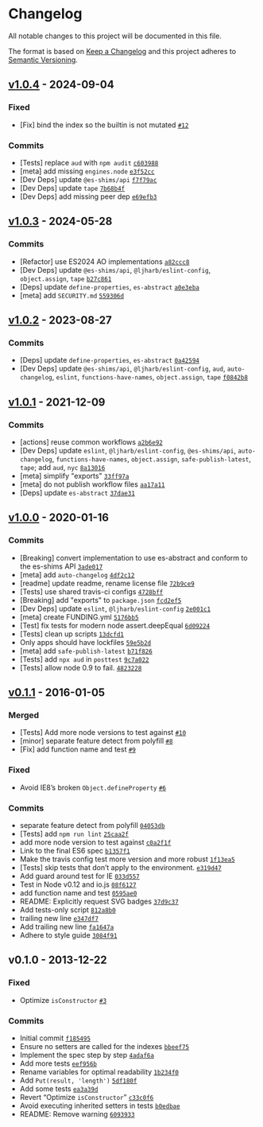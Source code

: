 # Changelog

All notable changes to this project will be documented in this file.

The format is based on [Keep a Changelog](https://keepachangelog.com/en/1.0.0/)
and this project adheres to [Semantic Versioning](https://semver.org/spec/v2.0.0.html).

## [v1.0.4](https://github.com/mathiasbynens/Array.of/compare/v1.0.3...v1.0.4) - 2024-09-04

### Fixed

- [Fix] bind the index so the builtin is not mutated [`#12`](https://github.com/mathiasbynens/Array.of/issues/12)

### Commits

- [Tests] replace `aud` with `npm audit` [`c603988`](https://github.com/mathiasbynens/Array.of/commit/c603988960a347f21b808e08a29b3b79a8cadb4b)
- [meta] add missing `engines.node` [`e3f52cc`](https://github.com/mathiasbynens/Array.of/commit/e3f52ccb1578c4571452ba30581cb66a231b48d5)
- [Dev Deps] update `@es-shims/api` [`f7f79ac`](https://github.com/mathiasbynens/Array.of/commit/f7f79ac96240a4e9880350de8d91e11645cf52e4)
- [Dev Deps] update `tape` [`7b68b4f`](https://github.com/mathiasbynens/Array.of/commit/7b68b4f63dd758e36fe3a22baee1f5e3fb85953f)
- [Dev Deps] add missing peer dep [`e69efb3`](https://github.com/mathiasbynens/Array.of/commit/e69efb3838fa8540073cf1872a542710e5067dc4)

## [v1.0.3](https://github.com/mathiasbynens/Array.of/compare/v1.0.2...v1.0.3) - 2024-05-28

### Commits

- [Refactor] use ES2024 AO implementations [`a82ccc8`](https://github.com/mathiasbynens/Array.of/commit/a82ccc8cb7645e2bc88a89b12d849a0073eff550)
- [Dev Deps] update `@es-shims/api`, `@ljharb/eslint-config`, `object.assign`, `tape` [`b27c861`](https://github.com/mathiasbynens/Array.of/commit/b27c861ebc26c10116ae6359ef87237dcea7f7b0)
- [Deps] update `define-properties`, `es-abstract` [`a0e3eba`](https://github.com/mathiasbynens/Array.of/commit/a0e3eba1a021e63f539ab3185fdd3c626efb3e61)
- [meta] add `SECURITY.md` [`559306d`](https://github.com/mathiasbynens/Array.of/commit/559306d441fceb7db8324065dc131bae8f23d771)

## [v1.0.2](https://github.com/mathiasbynens/Array.of/compare/v1.0.1...v1.0.2) - 2023-08-27

### Commits

- [Deps] update `define-properties`, `es-abstract` [`0a42594`](https://github.com/mathiasbynens/Array.of/commit/0a42594a759aa2d3a04a571ed3f65037475e5de2)
- [Dev Deps] update `@es-shims/api`, `@ljharb/eslint-config`, `aud`, `auto-changelog`, `eslint`, `functions-have-names`, `object.assign`, `tape` [`f0842b8`](https://github.com/mathiasbynens/Array.of/commit/f0842b8f1cd1b984129329582a76ba3d9e738d9e)

## [v1.0.1](https://github.com/mathiasbynens/Array.of/compare/v1.0.0...v1.0.1) - 2021-12-09

### Commits

- [actions] reuse common workflows [`a2b6e92`](https://github.com/mathiasbynens/Array.of/commit/a2b6e928ebf3792b99ced1002f3719fb8e812464)
- [Dev Deps] update `eslint`, `@ljharb/eslint-config`, `@es-shims/api`, `auto-changelog`, `functions-have-names`, `object.assign`, `safe-publish-latest`, `tape`; add `aud`, `nyc` [`8a13016`](https://github.com/mathiasbynens/Array.of/commit/8a1301652568f47500e66923d2641d7c1de19892)
- [meta] simplify "exports" [`33ff97a`](https://github.com/mathiasbynens/Array.of/commit/33ff97ade7615958938555ea9f2aaa209e4dc785)
- [meta] do not publish workflow files [`aa17a11`](https://github.com/mathiasbynens/Array.of/commit/aa17a111282400d74f2532c8afa2d68751708675)
- [Deps] update `es-abstract` [`37dae31`](https://github.com/mathiasbynens/Array.of/commit/37dae312bf12af79de228c621411529de42037ac)

## [v1.0.0](https://github.com/mathiasbynens/Array.of/compare/v0.1.1...v1.0.0) - 2020-01-16

### Commits

- [Breaking] convert implementation to use es-abstract and conform to the es-shims API [`3ade017`](https://github.com/mathiasbynens/Array.of/commit/3ade017f2b5bf1576b4db911aa4cc765f87131d9)
- [meta] add `auto-changelog` [`4df2c12`](https://github.com/mathiasbynens/Array.of/commit/4df2c12ac64a0dbac94e18e14c8c6a82cc2cedb6)
- [readme] update readme, rename license file [`72b9ce9`](https://github.com/mathiasbynens/Array.of/commit/72b9ce92cc2e7491d4755be9e3e471181dba4e5d)
- [Tests] use shared travis-ci configs [`4728bff`](https://github.com/mathiasbynens/Array.of/commit/4728bffb7791e8c70049c60364445b0b85dd2e3d)
- [Breaking] add "exports" to `package.json` [`fcd2ef5`](https://github.com/mathiasbynens/Array.of/commit/fcd2ef59a1c6afe24b8ebd5e134365544ba67162)
- [Dev Deps] update `eslint`, `@ljharb/eslint-config` [`2e001c1`](https://github.com/mathiasbynens/Array.of/commit/2e001c1090697ef24e55d1f3f3f1ff2837d5e0c1)
- [meta] create FUNDING.yml [`5176bb5`](https://github.com/mathiasbynens/Array.of/commit/5176bb511c5e938916e75cee5ea592d545122f5f)
- [Test] fix tests for modern node assert.deepEqual [`6d09224`](https://github.com/mathiasbynens/Array.of/commit/6d09224c35e8febdc4806d6b099208dffcea5bcf)
- [Tests] clean up scripts [`13dcfd1`](https://github.com/mathiasbynens/Array.of/commit/13dcfd1846d27f7f327f184937baf37cafd700e7)
- Only apps should have lockfiles [`59e5b2d`](https://github.com/mathiasbynens/Array.of/commit/59e5b2d7c72fabbcfe3c061bf6d879eaf210aa3e)
- [meta] add `safe-publish-latest` [`b71f826`](https://github.com/mathiasbynens/Array.of/commit/b71f826b33069f9c9e8f810bdc24c140a4db1c97)
- [Tests] add `npx aud` in `posttest` [`9c7a022`](https://github.com/mathiasbynens/Array.of/commit/9c7a0226235adc41ccce89536a0152019c80b14b)
- [Tests] allow node 0.9 to fail. [`4823228`](https://github.com/mathiasbynens/Array.of/commit/48232281615c7728efc655a9ab59d19b39de3fda)

## [v0.1.1](https://github.com/mathiasbynens/Array.of/compare/v0.1.0...v0.1.1) - 2016-01-05

### Merged

- [Tests] Add more node versions to test against [`#10`](https://github.com/mathiasbynens/Array.of/pull/10)
- [minor] separate feature detect from polyfill [`#8`](https://github.com/mathiasbynens/Array.of/pull/8)
- [Fix] add function name and test [`#9`](https://github.com/mathiasbynens/Array.of/pull/9)

### Fixed

- Avoid IE8’s broken `Object.defineProperty` [`#6`](https://github.com/mathiasbynens/Array.of/issues/6)

### Commits

- separate feature detect from polyfill [`04053db`](https://github.com/mathiasbynens/Array.of/commit/04053db95bc973c13d90be5d337e8b286c328e5a)
- [Tests] add `npm run lint` [`25caa2f`](https://github.com/mathiasbynens/Array.of/commit/25caa2f4a14097798b2baa03c39b1f6c38a20611)
- add more node version to test against [`c0a2f1f`](https://github.com/mathiasbynens/Array.of/commit/c0a2f1fc70879bb7d0a3acd79c645aad341565bc)
- Link to the final ES6 spec [`b1357f1`](https://github.com/mathiasbynens/Array.of/commit/b1357f139ffc0572f34b7ee5e679cbbc57d8df1f)
- Make the travis config test more version and more robust [`1f13ea5`](https://github.com/mathiasbynens/Array.of/commit/1f13ea56e4f313940bf912974e96178aab81c921)
- [Tests] skip tests that don’t apply to the environment. [`e319d47`](https://github.com/mathiasbynens/Array.of/commit/e319d475abc886e576960f2d412a00e1fcb9c3b5)
- Add guard around test for IE [`033d557`](https://github.com/mathiasbynens/Array.of/commit/033d55730cf1455b0f45c9f755e136021434658f)
- Test in Node v0.12 and io.js [`08f6127`](https://github.com/mathiasbynens/Array.of/commit/08f612700adbf832a212be81cb535fe1bc69cdc8)
- add function name and test [`0595ae0`](https://github.com/mathiasbynens/Array.of/commit/0595ae04cd90cddb32a710bc2c31f6927d743f18)
- README: Explicitly request SVG badges [`37d9c37`](https://github.com/mathiasbynens/Array.of/commit/37d9c378c8bf62bf41b311d95341b57013477124)
- Add tests-only script [`812a8b0`](https://github.com/mathiasbynens/Array.of/commit/812a8b0cbbfb61e36191dd1252ea1824870474d2)
- trailing new line [`e347df7`](https://github.com/mathiasbynens/Array.of/commit/e347df7ab6ba7813e9b1dde290395bfaba5c555f)
- Add trailing new line [`fa1647a`](https://github.com/mathiasbynens/Array.of/commit/fa1647a715837eb381387837354db7ab8bfb1c45)
- Adhere to style guide [`3084f91`](https://github.com/mathiasbynens/Array.of/commit/3084f9156e896625e8f0d1960d22a52c59d69d33)

## v0.1.0 - 2013-12-22

### Fixed

- Optimize `isConstructor` [`#3`](https://github.com/mathiasbynens/Array.of/issues/3)

### Commits

- Initial commit [`f185495`](https://github.com/mathiasbynens/Array.of/commit/f185495cb3c2216ff4ae74bd11ad89e74032df21)
- Ensure no setters are called for the indexes [`bbeef75`](https://github.com/mathiasbynens/Array.of/commit/bbeef75fc657615876ee39ada80f2af3b64d0adb)
- Implement the spec step by step [`4adaf6a`](https://github.com/mathiasbynens/Array.of/commit/4adaf6a8de240e7107412015b73abe436c013cea)
- Add more tests [`eef956b`](https://github.com/mathiasbynens/Array.of/commit/eef956bb7cc1ef662222e5c740e8bc9c80655706)
- Rename variables for optimal readability [`1b234f0`](https://github.com/mathiasbynens/Array.of/commit/1b234f0a860aaaf046412ae865b51458a2f90505)
- Add `Put(result, 'length')` [`5df180f`](https://github.com/mathiasbynens/Array.of/commit/5df180f352c04e52bebfc5f82fd54b0864ff17ea)
- Add some tests [`ea3a39d`](https://github.com/mathiasbynens/Array.of/commit/ea3a39dcf3352dca299dff7f53d6aa33489be03c)
- Revert “Optimize `isConstructor`” [`c33c0f6`](https://github.com/mathiasbynens/Array.of/commit/c33c0f6cee0df5c25e2d10f2d54a0acd78d99f9a)
- Avoid executing inherited setters in tests [`b0edbae`](https://github.com/mathiasbynens/Array.of/commit/b0edbae874a8b44e88ba10940b89160abc7bd8da)
- README: Remove warning [`6093933`](https://github.com/mathiasbynens/Array.of/commit/60939339fa290d6c05928a89d589c2c9dc0e9eed)

